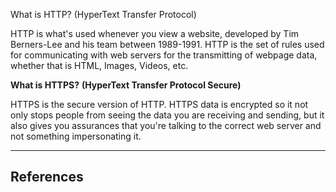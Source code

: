 What is HTTP? (HyperText Transfer Protocol)

HTTP is what's used whenever you view a website, developed by Tim Berners-Lee and his team between 1989-1991. HTTP is the set of rules used for communicating with web servers for the transmitting of webpage data, whether that is HTML, Images, Videos, etc.

**What is HTTPS?** ****(HyperText Transfer Protocol Secure)****  

HTTPS is the secure version of HTTP. HTTPS data is encrypted so it not only stops people from seeing the data you are receiving and sending, but it also gives you assurances that you're talking to the correct web server and not something impersonating it.

---

## References

